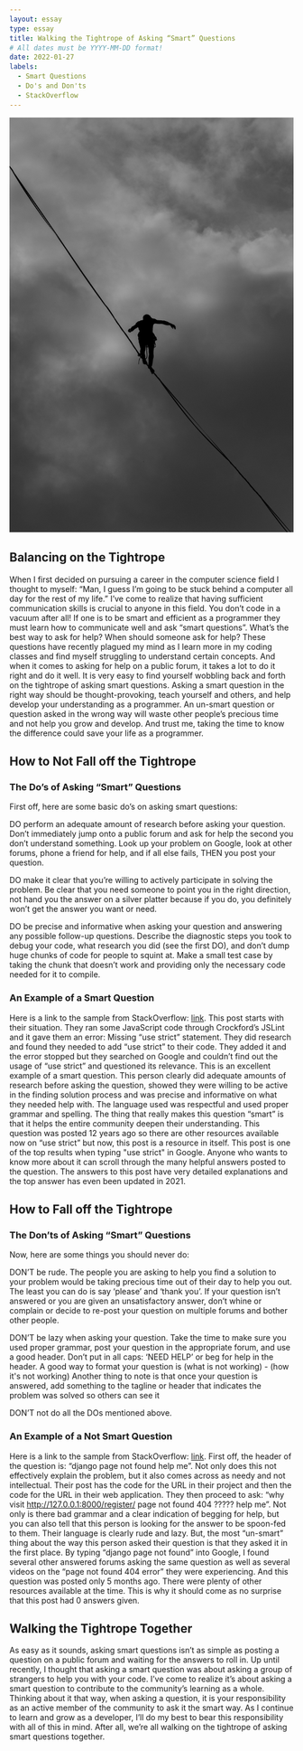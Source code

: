 ```yaml
---
layout: essay
type: essay
title: Walking the Tightrope of Asking “Smart” Questions
# All dates must be YYYY-MM-DD format!
date: 2022-01-27
labels:
  - Smart Questions  
  - Do's and Don'ts
  - StackOverflow
---
```


<img class="ui medium rounded image" src="../images/tightrope.jpeg">

## Balancing on the Tightrope
When I first decided on pursuing a career in the computer science field I thought to myself: “Man, I guess I’m going to be stuck behind a computer all day for the rest of my life.” I’ve come to realize that having sufficient communication skills is crucial to anyone in this field. You don’t code in a vacuum after all! If one is to be smart and efficient as a programmer they must learn how to communicate well and ask “smart questions”. What’s the best way to ask for help? When should someone ask for help? These questions have recently plagued my mind as I learn more in my coding classes and find myself struggling to understand certain concepts. And when it comes to asking for help on a public forum, it takes a lot to do it right and do it well. It is very easy to find yourself wobbling back and forth on the tightrope of asking smart questions. Asking a smart question in the right way should be thought-provoking, teach yourself and others, and help develop your understanding as a programmer. An un-smart question or question asked in the wrong way will waste other people’s precious time and not help you grow and develop. And trust me, taking the time to know the difference could save your life as a programmer. 

## How to Not Fall off the Tightrope 
### The Do’s of Asking “Smart” Questions
First off, here are some basic do’s on asking smart questions:

DO perform an adequate amount of research before asking your question. Don’t immediately jump onto a public forum and ask for help the second you don’t understand something. Look up your problem on Google, look at other forums, phone a friend for help, and if all else fails, THEN you post your question. 

DO make it clear that you’re willing to actively participate in solving the problem. Be clear that you need someone to point you in the right direction, not hand you the answer on a silver platter because if you do, you definitely won’t get the answer you want or need. 

DO be precise and informative when asking your question and answering any possible follow-up questions. Describe the diagnostic steps you took to debug your code, what research you did (see the first DO), and don’t dump huge chunks of code for people to squint at. Make a small test case by taking the chunk that doesn’t work and providing only the necessary code needed for it to compile. 

### An Example of a Smart Question
Here is a link to the sample from StackOverflow: [link](https://stackoverflow.com/questions/1335851/what-does-use-strict-do-in-javascript-and-what-is-the-reasoning-behind-it).
This post starts with their situation. They ran some JavaScript code through Crockford’s JSLint and it gave them an error: Missing “use strict” statement. They did research and found they needed to add “use strict” to their code. They added it and the error stopped but they searched on Google and couldn’t find out the usage of “use strict” and questioned its relevance. This is an excellent example of a smart question. This person clearly did adequate amounts of research before asking the question, showed they were willing to be active in the finding solution process and was precise and informative on what they needed help with. The language used was respectful and used proper grammar and spelling. The thing that really makes this question “smart” is that it helps the entire community deepen their understanding. This question was posted 12 years ago so there are other resources available now on “use strict” but now, this post is a resource in itself. This post is one of the top results when typing "use strict" in Google. Anyone who wants to know more about it can scroll through the many helpful answers posted to the question. The answers to this post have very detailed explanations and the top answer has even been updated in 2021. 

## How to Fall off the Tightrope 
### The Don’ts of Asking “Smart” Questions 
Now, here are some things you should never do: 

DON’T be rude. The people you are asking to help you find a solution to your problem would be taking precious time out of their day to help you out. The least you can do is say ‘please’ and ‘thank you’. If your question isn’t answered or you are given an unsatisfactory answer, don’t whine or complain or decide to re-post your question on multiple forums and bother other people. 

DON’T be lazy when asking your question. Take the time to make sure you used proper grammar, post your question in the appropriate forum, and use a good header. Don’t put in all caps: ‘NEED HELP’ or beg for help in the header. A good way to format your question is (what is not working) - (how it's not working) Another thing to note is that once your question is answered, add something to the tagline or header that indicates the problem was solved so others can see it 

DON’T not do all the DOs mentioned above. 

### An Example of a Not Smart Question 
Here is a link to the sample from StackOverflow: [link](https://stackoverflow.com/questions/68728939/django-page-not-found-help-me).
First off, the header of the question is: “django page not found help me”. Not only does this not effectively explain the problem, but it also comes across as needy and not intellectual. Their post has the code for the URL in their project and then the code for the URL in their web application. They then proceed to ask: “why visit http://127.0.0.1:8000/register/ page not found 404 ????? help me”. Not only is there bad grammar and a clear indication of begging for help,
but you can also tell that this person is looking for the answer to be spoon-fed to them. Their language is clearly rude and lazy. But, the most “un-smart” thing about the way this person asked their question is that they asked it in the first place. By typing “django page not found” into Google, I found several other answered forums asking the same question as well as several videos on the “page not found 404 error” they were experiencing. And this question was posted only 5 months ago. There were plenty of other resources available at the time. This is why it should come as no surprise that this post had 0 answers given. 

## Walking the Tightrope Together 
As easy as it sounds, asking smart questions isn’t as simple as posting a question on a public forum and waiting for the answers to roll in. Up until recently, I thought that asking a smart question was about asking a group of strangers to help you with your code. I’ve come to realize it’s about asking a smart question to contribute to the community’s learning as a whole. Thinking about it that way, when asking a question, it is your responsibility as an active member of the community to ask it the smart way. As I continue to learn and grow as a developer, I’ll do my best to bear this responsibility with all of this in mind. After all, we’re all walking on the tightrope of asking smart questions together. 
